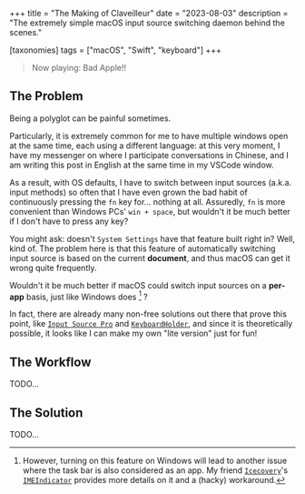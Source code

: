 +++
title = "The Making of Claveilleur"
date = "2023-08-03"
description = "The extremely simple macOS input source switching daemon behind the scenes."

[taxonomies]
tags = ["macOS", "Swift", "keyboard"]
+++

> Now playing: Bad Apple!!

## The Problem

Being a polyglot can be painful sometimes.

Particularly, it is extremely common for me to have multiple windows open at the same time, each using a different language:
at this very moment, I have my messenger on where I participate conversations in Chinese,
and I am writing this post in English at the same time in my VSCode window.

As a result, with OS defaults, I have to switch between input sources (a.k.a. input methods) so often that I have even grown the bad habit of continuously pressing the `fn` key for... nothing at all.
Assuredly, `fn` is more convenient than Windows PCs' `win + space`, but wouldn't it be much better if I don't have to press any key?

You might ask: doesn't `System Settings` have that feature built right in?
Well, kind of.
The problem here is that this feature of automatically switching input source is based on the current **document**, and thus macOS can get it wrong quite frequently.

Wouldn't it be much better if macOS could switch input sources on a **per-app** basis, just like Windows does [^1] ?

In fact, there are already many non-free solutions out there that prove this point, like [`Input Source Pro`](https://inputsource.pro) and [`KeyboardHolder`](https://keyboardholder.leavesc.com/zh-cn), and since it is theoretically possible, it looks like I can make my own "lite version" just for fun!

## The Workflow

TODO...

## The Solution

TODO...

[^1]: However, turning on this feature on Windows will lead to another issue where the task bar is also considered as an app. My friend [`Icecovery`](https://github.com/Icecovery)'s [`IMEIndicator`](https://github.com/Icecovery/IMEIndicator) provides more details on it and a (hacky) workaround.
